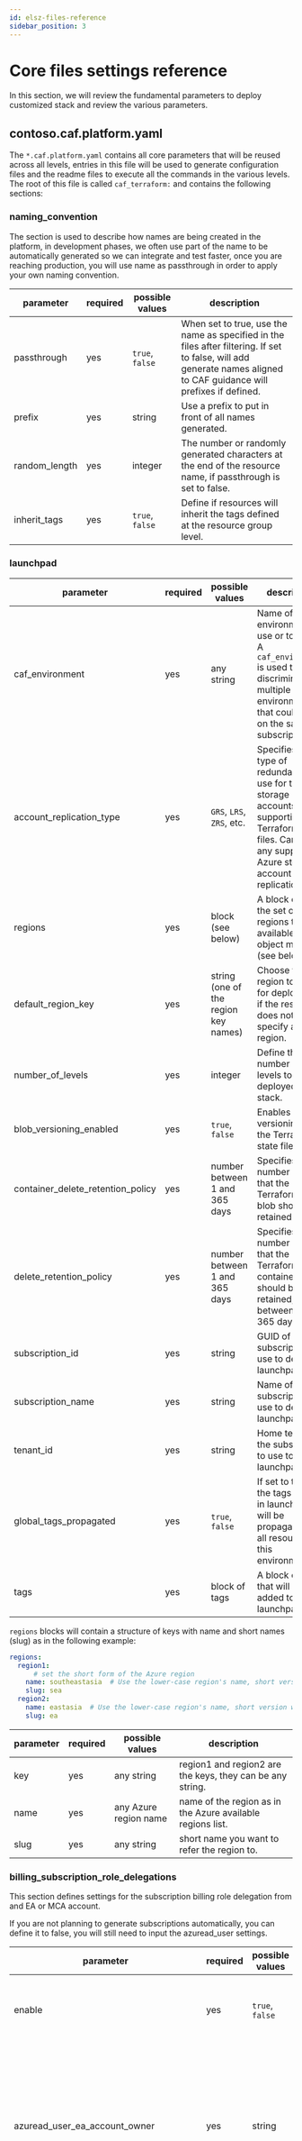 ```yaml
---
id: elsz-files-reference
sidebar_position: 3
---
```


# Core files settings reference

In this section, we will review the fundamental parameters to deploy customized stack and review the various parameters.

## contoso.caf.platform.yaml

The ```*.caf.platform.yaml``` contains all core parameters that will be reused across all levels, entries in this file will be used to generate configuration files and the readme files to execute all the commands in the various levels.
The root of this file is called ```caf_terraform:``` and contains the following sections:

### naming_convention

The section is used to describe how names are being created in the platform, in development phases, we often use part of the name to be automatically generated so we can integrate and test faster, once you are reaching production, you will use name as passthrough in order to apply your own naming convention.

| parameter     | required | possible values         | description                                                                                                                                                          |
|---------------|----------|-------------------------|----------------------------------------------------------------------------------------------------------------------------------------------------------------------|
| passthrough   | yes      | ```true```, ```false``` | When set to true, use the name as specified in the files after filtering. If set to false, will add generate names aligned to CAF guidance will prefixes if defined. |
| prefix        | yes      | string                  | Use a prefix to put in front of all names generated.                                                                                                                 |
| random_length | yes      | integer                 | The number or randomly generated characters at the end of the resource name, if passthrough is set to false.                                                         |
| inherit_tags  | yes      | ```true```, ```false``` | Define if resources will inherit the tags defined at the resource group level.                                                                                       |

### launchpad

| parameter                         | required | possible values                       | description                                                                                                                                                         |
|-----------------------------------|----------|---------------------------------------|---------------------------------------------------------------------------------------------------------------------------------------------------------------------|
| caf_environment                   | yes      | any string                            | Name of the environment to use or to create. A ```caf_environment``` is used to discriminate multiple environments that could live on the same subscriptions.       |
| account_replication_type          | yes      | ```GRS```, ```LRS```, ```ZRS```, etc. | Specifies the type of redundancy to use for the storage accounts supporting the Terraform state files. Can be any supported Azure storage account replication type. |
| regions                           | yes      | block (see below)                     | A block defining the set of regions to be available in the object model (see below)                                                                                 |
| default_region_key                | yes      | string (one of the region key names)  | Choose the region to use for deployment if the resource does not specify a region.                                                                                  |
| number_of_levels                  | yes      | integer                               | Define the number of levels to be deployed in the stack.                                                                                                            |
| blob_versioning_enabled           | yes      | ```true```, ```false```               | Enables versioning for the Terraform state file blobs.                                                                                                              |
| container_delete_retention_policy | yes      | number between 1 and 365 days         | Specifies the number of days that the Terraform state blob should be retained.                                                                                      |
| delete_retention_policy           | yes      | number between 1 and 365 days         | Specifies the number of days that the Terraform state container should be retained, between 1 and 365 days.                                                         |
| subscription_id                   | yes      | string                                | GUID of the subscription to use to deploy launchpad.                                                                                                                |
| subscription_name                 | yes      | string                                | Name of the subscription to use to deploy launchpad.                                                                                                                |
| tenant_id                         | yes      | string                                | Home tenant of the subscription to use to deploy launchpad.                                                                                                         |
| global_tags_propagated            | yes      | ```true```, ```false```               | If set to true, the tags defined in launchpad will be propagated to all resources in this environment.                                                              |
| tags                              | yes      | block of tags                         | A block of tags that will be added to the launchpad.                                                                                                                |

```regions``` blocks will contain a structure of keys with name and short names (slug) as in the following example:

```yaml
regions:
  region1:
      # set the short form of the Azure region
    name: southeastasia  # Use the lower-case region's name, short version with no space
    slug: sea
  region2:
    name: eastasia  # Use the lower-case region's name, short version with no space
    slug: ea
```

| parameter | required | possible values       | description                                                |
|-----------|----------|-----------------------|------------------------------------------------------------|
| key       | yes      | any string            | region1 and region2 are the keys, they can be any string.  |
| name      | yes      | any Azure region name | name of the region as in the Azure available regions list. |
| slug      | yes      | any string            | short name you want to refer the region to.                |


### billing_subscription_role_delegations

This section defines settings for the subscription billing role delegation from and EA or MCA account.

If you are not planning to generate subscriptions automatically, you can define it to false, you will still need to input the azuread_user settings.

| parameter                               | required | possible values         | description                                                                                                                                                                                                                                                                                         |
|-----------------------------------------|----------|-------------------------|-----------------------------------------------------------------------------------------------------------------------------------------------------------------------------------------------------------------------------------------------------------------------------------------------------|
| enable                                  | yes      | ```true```, ```false``` | Enable the subscription billing account delegation functions.                                                                                                                                                                                                                                       |
| azuread_user_ea_account_owner           | yes      | string                  | UPN of the user doing the manual deployment of the platform. Must be populated even if you are not using automatic subscription generation.                                                                                                                                                         |
| azuread_user_ea_account_owner_object_id | yes      | string                  | GUID of the user doing the manual deployment of the platform. Must be populated even if you are not using automatic subscription generation. If that user is already loged-in to an azure cli session you can get the object_id by running: ```az ad signed-in-user show --query objectId -o tsv``` |
| billing_account_name                    | no       | number                  | Billing account name (typically 8 digits)                                                                                                                                                                                                                                                           |
| enrollment_account_name                 | no       | number                  | Enrollment account name (typically 6 digits)                                                                                                                                                                                                                                                        |


### configuration_folders

This section defines how and where the output files (Terraform configuration files) are going to be stored.

| parameter | required | possible values | description                           |
|-----------|----------|-----------------|---------------------------------------|
| platform  | yes      | block           | content of the block described below. |

The platform block takes the following settings:

| parameter                 | required | possible values                                | description                                                                                                                                                                                                                     |
|---------------------------|----------|------------------------------------------------|---------------------------------------------------------------------------------------------------------------------------------------------------------------------------------------------------------------------------------|
| cleanup_destination       | yes      | ```true```, ```false```                        | true: forces the destination folder to be deleted and re-created before the files are created. false: create the target folder structure if it does not exist. On sub-sequent executions, the folder structure is reused as is. |
| destination_base_path     | yes      | typically ```/tf/caf ```                       | The base path to generate the files.                                                                                                                                                                                            |
| destination_relative_path | yes      | typically ```configuration/contoso/platform``` | The second part of the path where to generate the configuration files.                                                                                                                                                          |

### platform_core_setup

The settings in this section defines the core behaviour of the environment including reference to the enterprise-scale architecture.

| parameter        | required | possible values | description                           |
|------------------|----------|-----------------|---------------------------------------|
| enterprise_scale | yes      | block           | content of the block described below. |

The enterprise_scale block takes the following parameters:

| parameter                                 | required | possible values                                                    | description                                                                                                                                                                                                                                                                                                                                                                                                                                                                                                                                                                                                                      |
|-------------------------------------------|----------|--------------------------------------------------------------------|----------------------------------------------------------------------------------------------------------------------------------------------------------------------------------------------------------------------------------------------------------------------------------------------------------------------------------------------------------------------------------------------------------------------------------------------------------------------------------------------------------------------------------------------------------------------------------------------------------------------------------|
| enable                                    | yes      | ```true```, ```false```                                            | true: Will generate files for enterprise-scale landing zones, including management groups and policies.                                                                                                                                                                                                                                                                                                                                                                                                                                                                                                                          |
| management_group_name                     | yes      | strings                                                            | The base path to generate the files.                                                                                                                                                                                                                                                                                                                                                                                                                                                                                                                                                                                             |
| management_group_prefix                   | yes      | strings                                                            | The second part of the path where to generate the configuration files.                                                                                                                                                                                                                                                                                                                                                                                                                                                                                                                                                           |
| deploy_core_landing_zones                 | yes      | ```true```, ```false```                                            | true: forces the destination folder to be deleted and re-created before the files are created. false: create the target folder structure if it does not exist. On sub-sequent executions, the folder structure is reused as is.                                                                                                                                                                                                                                                                                                                                                                                                  |
| enable_azure_subscription_vending_machine | yes      | ```true```, ```false```                                            | The base path to generate the files.                                                                                                                                                                                                                                                                                                                                                                                                                                                                                                                                                                                             |
| clean_up_destination_folder               | yes      | ```true```, ```false```                                            | The second part of the path where to generate the configuration files.                                                                                                                                                                                                                                                                                                                                                                                                                                                                                                                                                           |
| subscription_deployment_mode              | yes      | ```reuse_subscriptions```, ```dedicated_new```, ```single_reuse``` | Whichever value you set in this parameter, you will need to further configuration parameters in ```subscriptions.yaml ``` to further drive the subscriptions to be used. The following values could be used: - ```single_reuse```: will deploy all landing zones in the same subscription. Useful to get your hands-on the composition model and practice environment composition. Do not use in production.  - ```dedicated_new```: will create a new set of subscriptions based on the subscription vending machine settings. - ``reuse_subscriptions```: will reuse a set of subscriptions provided by their subscription ID. |
| root_parent_id                            | yes      | strings                                                            | The name of the root parent where you want to deploy the enterprise scale management groups hierarchy.                                                                                                                                                                                                                                                                                                                                                                                                                                                                                                                           |
| private_lib                               | yes      | typically ```configuration/contoso/platform```                     | A block as defined below, we recommend you do not modify those values unless instructed so.                                                                                                                                                                                                                                                                                                                                                                                                                                                                                                                                      |

The private lib defines logic for each version of enterprise scale module, typically those values but you should not modify those values unless instructed so:

```
    private_lib:
      version_to_deploy: v1.1.1
      v0.1.x:
        caf_landingzone_branch: "2107.1"
      v0.3.3:
        caf_landingzone_branch: "patch.5.4.4"
      v1.1.1:
        caf_landingzone_branch: "aci_network"
```

### platform_management

| parameter | required | possible values         | description |
|-----------|----------|-------------------------|-------------|
| enable    | yes       | ```true```, ```false``` | --          |

### networking_topology

| parameter         | required | possible values   | description                                                                                                         |
|-------------------|----------|-------------------|---------------------------------------------------------------------------------------------------------------------|
| deployment_option | yes       | ```virtual_wan``` | Currently supported mode is only ```virtual_wan```, this might change in the future depending on customer requests. |

### platform_identity

| parameter                 | required | possible values                               | description                                                                                                                                                                              |
|---------------------------|----------|-----------------------------------------------|------------------------------------------------------------------------------------------------------------------------------------------------------------------------------------------|
| tenant_name               | yes      | string                                        | Name of the primary domain name of the Azure Active Directory tenant (*.onmicrosoft.com or custom domain name)                                                                           |
| azuread_identity_mode     | yes      | ```logged_in_user```, ```service_principal``` | Currently supported mode for production is ```service_principal```, for lab and learning purposes, we support ```logged_in_user``` to run command from rover in interactive environment. |
| caf_platform_maintainers  | yes      | list of principal names                       | Ignored in logged in user mode, contains the list of UPN or groups to be added in the security group ```caf_platform_maintainers```                                                      |
| caf_platform_contributors | yes      | list of principal names                       | Only used in service_principal mode, contains the list of UPN or groups to be added in the security group ```caf_platform_contributors```                                                |


### gitops

| parameter              | required | possible values    | description                                                                                                                                             |
|------------------------|----------|--------------------|---------------------------------------------------------------------------------------------------------------------------------------------------------|
| caf_landingzone_branch | yes       | any version number | any official branch to use from the landing zone logic repository, this should be aligned with release version recommended in the git starter template. |